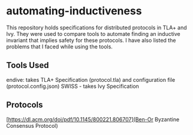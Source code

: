 # automating-inductiveness

This repository holds specifications for distributed protocols in TLA+ and Ivy. They were used to compare tools to automate finding an inductive invariant that implies safety for these protocols. I have also listed the problems that I faced while using the tools.

## Tools Used

endive: takes TLA+ Specification (protocol.tla) and configuration file (protocol.config.json)
SWISS - takes Ivy Specification

## Protocols

[https://dl.acm.org/doi/pdf/10.1145/800221.806707](Ben-Or Byzantine Consensus Protocol)
